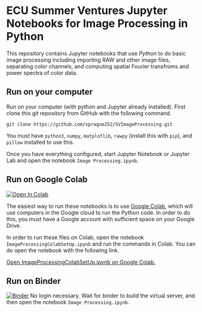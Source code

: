 # ECU Summer Ventures Jupyter Notebooks for Image Processing in Python

This repository contains Jupyter notebooks that use *Python* to do basic image processing including importing RAW and other image files, separating color channels, and computing spatial Fourier transfroms and power spectra of color data.

## Run on your computer

Run on your computer (with python and Jupyter already installed). First clone this git repository from GitHub with the following command.
```
git clone https://github.com/sprague252/SVImageProcessing.git
```
You must have `python3`, `numpy`, `matplotlib`, `rawpy` (install this with `pip`), and `pillow` installed to use this. 

Once you have everything configured, start Jupyter Notebook or Jupyter Lab and open the notebook `Image Processing.ipynb`. 

## Run on Google Colab

<a target="_blank" href="https://colab.research.google.com/github/sprague252/SVImageProcessing/blob/master/ImageProcessingColabSetUp.ipynb">
  <img src="https://colab.research.google.com/assets/colab-badge.svg" alt="Open In Colab"/>
</a>

The easiest way to run these notebooks is to use [Google Colab](https://colab.research.google.com/), which will use computers in the Google cloud to run the Python code. In order to do this, you must have a Google account with sufficient space on your Google Drive. 

In order to run these files on Colab, open the notebook `ImageProcessingColabSetUp.ipynb` and run the commands in Colab. You can do open the notebook with the following link.

[Open ImageProcessingColabSetUp.ipynb on Google Colab.](https://colab.research.google.com/github/sprague252/SVImageProcessing/blob/master/ImageProcessingColabSetUp.ipynb)

## Run on Binder

[![Binder](https://mybinder.org/badge_logo.svg)](https://mybinder.org/v2/gh/sprague252/SVImageProcessing/master) No login necessary. Wait for binder to build the virtual server, and then open the notebook `Image Processing.ipynb`.